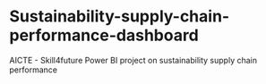 # Sustainability-supply-chain-performance-dashboard
AICTE - Skill4future Power BI project on sustainability supply chain performance
